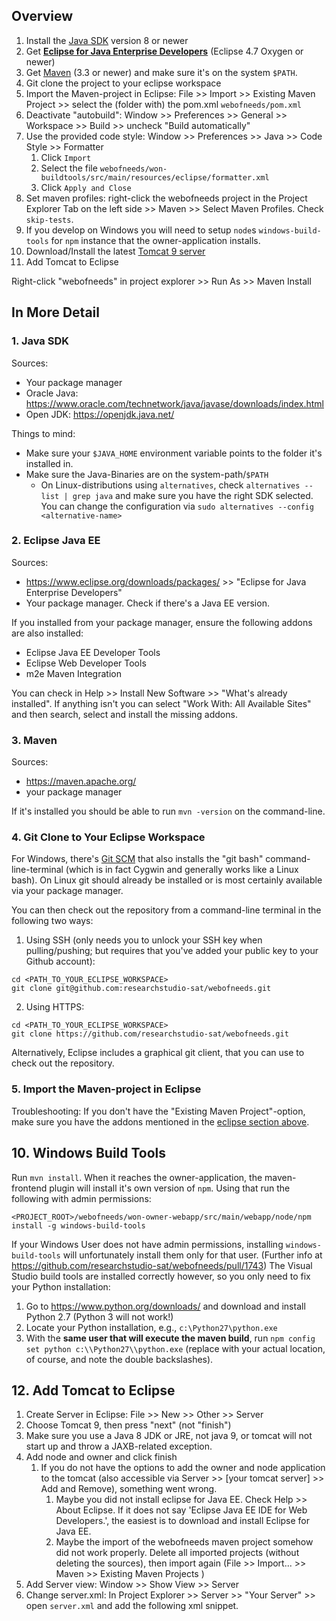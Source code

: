 ## Overview

1. Install the [Java SDK](https://openjdk.java.net/) version 8 or newer
2. Get [**Eclipse for Java Enterprise Developers**](https://www.eclipse.org/downloads/packages/) (Eclipse 4.7 Oxygen or newer)
3. Get [Maven](https://maven.apache.org/) (3.3 or newer) and make sure it's on the system `$PATH`.
4. Git clone the project to your eclipse workspace
5. Import the Maven-project in Eclipse: File >> Import >> Existing Maven Project >> select the (folder with) the pom.xml `webofneeds/pom.xml`
6. Deactivate "autobuild": Window >> Preferences >> General >> Workspace >> Build >> uncheck "Build automatically"
7. Use the provided code style: Window >> Preferences >> Java >> Code Style >> Formatter
   1. Click `Import`
   2. Select the file `webofneeds/won-buildtools/src/main/resources/eclipse/formatter.xml`
   3. Click `Apply and Close`
8. Set maven profiles: right-click the webofneeds project in the Project Explorer Tab on the left side >> Maven >> Select Maven Profiles. Check `skip-tests`.
9. If you develop on Windows you will need to setup `node`s `windows-build-tools` for `npm` instance that the owner-application installs.
10. Download/Install the latest [Tomcat 9 server](https://tomcat.apache.org/download-90.cgi)
11. Add Tomcat to Eclipse
    <!-- 11. Generate cryptographic keys. -->

Right-click "webofneeds" in project explorer >> Run As >> Maven Install

## In More Detail

### 1. Java SDK

Sources:

- Your package manager
- Oracle Java: <https://www.oracle.com/technetwork/java/javase/downloads/index.html>
- Open JDK: <https://openjdk.java.net/>

Things to mind:

- Make sure your `$JAVA_HOME` environment variable points to the folder it's installed in.
- Make sure the Java-Binaries are on the system-path/`$PATH`
  - On Linux-distributions using `alternatives`, check `alternatives --list | grep java` and make sure you have the right SDK selected. You can change the configuration via `sudo alternatives --config <alternative-name>`

### 2. Eclipse Java EE

Sources:

- <https://www.eclipse.org/downloads/packages/> >> "Eclipse for Java Enterprise Developers"
- Your package manager. Check if there's a Java EE version.

If you installed from your package manager, ensure the following addons are also installed:

- Eclipse Java EE Developer Tools
- Eclipse Web Developer Tools
- m2e Maven Integration

You can check in Help >> Install New Software >> "What's already installed". If anything isn't you can select "Work With: All Available Sites" and then search, select and install the missing addons.

### 3. Maven

Sources:

- <https://maven.apache.org/>
- your package manager

If it's installed you should be able to run `mvn -version` on the command-line.

### 4. Git Clone to Your Eclipse Workspace

For Windows, there's [Git SCM](https://git-scm.com/download/win) that also installs the "git bash" command-line-terminal (which is in fact Cygwin and generally works like a Linux bash). On Linux git should already be installed or is most certainly available via your package manager.

You can then check out the repository from a command-line terminal in the following two ways:

1. Using SSH (only needs you to unlock your SSH key when pulling/pushing; but requires that you've added your public key to your Github account):

```
cd <PATH_TO_YOUR_ECLIPSE_WORKSPACE>
git clone git@github.com:researchstudio-sat/webofneeds.git
```

2. Using HTTPS:

```
cd <PATH_TO_YOUR_ECLIPSE_WORKSPACE>
git clone https://github.com/researchstudio-sat/webofneeds.git
```

Alternatively, Eclipse includes a graphical git client, that you can use to check out the repository.

### 5. Import the Maven-project in Eclipse

Troubleshooting: If you don't have the "Existing Maven Project"-option, make sure you have the addons mentioned in the [eclipse section above](#2-eclipse-java-ee).

## 10. Windows Build Tools

Run `mvn install`. When it reaches the owner-application, the maven-frontend plugin will install it's own version of `npm`. Using that run the following with admin permissions:

```
<PROJECT_ROOT>/webofneeds/won-owner-webapp/src/main/webapp/node/npm install -g windows-build-tools
```

If your Windows User does not have admin permissions, installing `windows-build-tools` will unfortunately install them only for that user. (Further info at https://github.com/researchstudio-sat/webofneeds/pull/1743) The Visual Studio build tools are installed correctly however, so you only need to fix your Python installation:

1. Go to https://www.python.org/downloads/ and download and install Python 2.7 (Python 3 will not work!)
2. Locate your Python installation, e.g., `c:\Python27\python.exe`
3. With the **same user that will execute the maven build**, run `npm config set python c:\\Python27\\python.exe` (replace with your actual location, of course, and note the double backslashes).

## 12. Add Tomcat to Eclipse

1. Create Server in Eclipse: File >> New >> Other >> Server
1. Choose Tomcat 9, then press "next" (not "finish")
1. Make sure you use a Java 8 JDK or JRE, not java 9, or tomcat will not start up and throw a JAXB-related exception.
1. Add node and owner and click finish
   1. If you do not have the options to add the owner and node application to the tomcat (also accessible via Server >> [your tomcat server] >> Add and Remove), something went wrong.
      1. Maybe you did not install eclipse for Java EE. Check Help >> About Eclipse. If it does not say 'Eclipse Java EE IDE for Web Developers.', the easiest is to download and install Eclipse for Java EE.
      2. Maybe the import of the webofneeds maven project somehow did not work properly. Delete all imported projects (without deleting the sources), then import again (File >> Import... >> Maven >> Existing Maven Projects )
1. Add Server view: Window >> Show View >> Server
1. Change server.xml: In Project Explorer >> Server >> "Your Server" >> open `server.xml` and add the following xml snippet.
